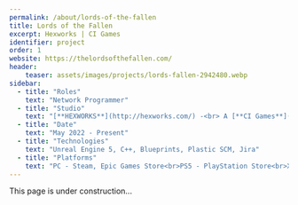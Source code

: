 ```yaml
---
permalink: /about/lords-of-the-fallen
title: Lords of the Fallen
excerpt: Hexworks | CI Games
identifier: project
order: 1
website: https://thelordsofthefallen.com/
header:
    teaser: assets/images/projects/lords-fallen-2942480.webp
sidebar:
  - title: "Roles"
    text: "Network Programmer"
  - title: "Studio"
    text: "[**HEXWORKS**](http://hexworks.com/) -<br> A [**CI Games**](https://www.cigames.com/en/) Studio"
  - title: "Date"
    text: "May 2022 - Present"
  - title: "Technologies"
    text: "Unreal Engine 5, C++, Blueprints, Plastic SCM, Jira"
  - title: "Platforms"
    text: "PC - Steam, Epic Games Store<br>PS5 - PlayStation Store<br>Xbox Series X/S - Xbox Games Store"
---
```


This page is under construction...